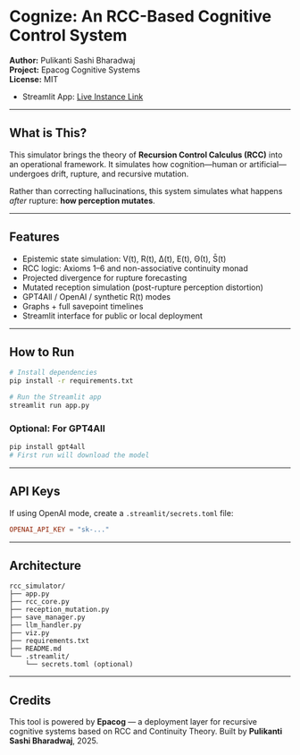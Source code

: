 # Cognize: An RCC-Based Cognitive Control System

**Author:** Pulikanti Sashi Bharadwaj  
**Project:** Epacog Cognitive Systems  
**License:** MIT
- Streamlit App: [Live Instance Link](https://epacog-cognize-iiphvvnqqbzekc62zcsubf.streamlit.app/)
---

## What is This?

This simulator brings the theory of **Recursion Control Calculus (RCC)** into an operational framework. It simulates how cognition—human or artificial—undergoes drift, rupture, and recursive mutation.

Rather than correcting hallucinations, this system simulates what happens *after* rupture: **how perception mutates**.

---

## Features

- Epistemic state simulation: V(t), R(t), ∆(t), E(t), Θ(t), S̄(t)
- RCC logic: Axioms 1–6 and non-associative continuity monad
- Projected divergence for rupture forecasting
- Mutated reception simulation (post-rupture perception distortion)
- GPT4All / OpenAI / synthetic R(t) modes
- Graphs + full savepoint timelines
- Streamlit interface for public or local deployment

---

## How to Run

```bash
# Install dependencies
pip install -r requirements.txt

# Run the Streamlit app
streamlit run app.py
```

### Optional: For GPT4All

```bash
pip install gpt4all
# First run will download the model
```

---

## API Keys

If using OpenAI mode, create a `.streamlit/secrets.toml` file:

```toml
OPENAI_API_KEY = "sk-..."
```

---

## Architecture

```
rcc_simulator/
├── app.py
├── rcc_core.py
├── reception_mutation.py
├── save_manager.py
├── llm_handler.py
├── viz.py
├── requirements.txt
├── README.md
└── .streamlit/
    └── secrets.toml (optional)
```

---

## Credits

This tool is powered by **Epacog** — a deployment layer for recursive cognitive systems based on RCC and Continuity Theory. Built by **Pulikanti Sashi Bharadwaj**, 2025.

